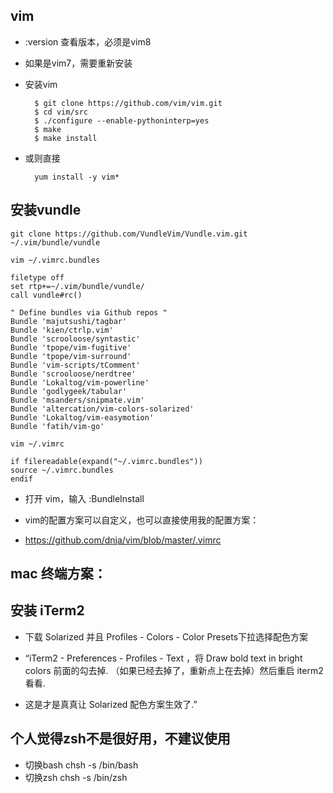 ## vim
- :version 查看版本，必须是vim8
- 如果是vim7，需要重新安装
- 安装vim

        $ git clone https://github.com/vim/vim.git
        $ cd vim/src
        $ ./configure --enable-pythoninterp=yes
        $ make
        $ make install

- 或则直接

        yum install -y vim*

## 安装vundle

    git clone https://github.com/VundleVim/Vundle.vim.git ~/.vim/bundle/vundle

    vim ~/.vimrc.bundles

    filetype off
    set rtp+=~/.vim/bundle/vundle/
    call vundle#rc()

    " Define bundles via Github repos "
    Bundle 'majutsushi/tagbar'
    Bundle 'kien/ctrlp.vim'
    Bundle 'scrooloose/syntastic'
    Bundle 'tpope/vim-fugitive'
    Bundle 'tpope/vim-surround'
    Bundle 'vim-scripts/tComment'
    Bundle 'scrooloose/nerdtree'
    Bundle 'Lokaltog/vim-powerline'
    Bundle 'godlygeek/tabular'
    Bundle 'msanders/snipmate.vim'
    Bundle 'altercation/vim-colors-solarized'
    Bundle 'Lokaltog/vim-easymotion'
    Bundle 'fatih/vim-go'

    vim ~/.vimrc

    if filereadable(expand("~/.vimrc.bundles"))
    source ~/.vimrc.bundles
    endif

- 打开 vim，输入 :BundleInstall

- vim的配置方案可以自定义，也可以直接使用我的配置方案：
- https://github.com/dnja/vim/blob/master/.vimrc

## mac 终端方案：

## 安装 iTerm2
- 下载 Solarized 并且 Profiles - Colors - Color Presets下拉选择配色方案
- “iTerm2 - Preferences - Profiles - Text ，将 Draw bold text in bright colors 前面的勾去掉. （如果已经去掉了，重新点上在去掉）然后重启 iterm2 看看.

- 这是才是真真让 Solarized 配色方案生效了.”

## 个人觉得zsh不是很好用，不建议使用
- 切换bash
    chsh -s /bin/bash
- 切换zsh
    chsh -s /bin/zsh

